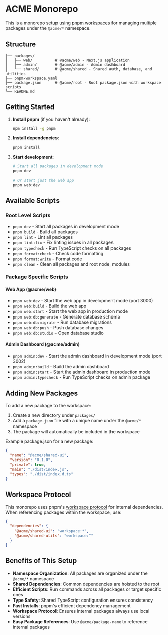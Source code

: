 # ACME Monorepo

This is a monorepo setup using [pnpm workspaces](https://pnpm.io/workspaces) for managing multiple packages under the `@acme/*` namespace.

## Structure

```
├── packages/
│   ├── web/          # @acme/web - Next.js application
│   ├── admin/        # @acme/admin - Admin dashboard
│   └── shared/       # @acme/shared - Shared auth, database, and utilities
├── pnpm-workspace.yaml
├── package.json      # @acme/root - Root package.json with workspace scripts
└── README.md
```

## Getting Started

1. **Install pnpm** (if you haven't already):

   ```bash
   npm install -g pnpm
   ```

2. **Install dependencies**:

   ```bash
   pnpm install
   ```

3. **Start development**:

   ```bash
   # Start all packages in development mode
   pnpm dev

   # Or start just the web app
   pnpm web:dev
   ```

## Available Scripts

### Root Level Scripts

- `pnpm dev` - Start all packages in development mode
- `pnpm build` - Build all packages
- `pnpm lint` - Lint all packages
- `pnpm lint:fix` - Fix linting issues in all packages
- `pnpm typecheck` - Run TypeScript checks on all packages
- `pnpm format:check` - Check code formatting
- `pnpm format:write` - Format code
- `pnpm clean` - Clean all packages and root node_modules

### Package Specific Scripts

#### Web App (@acme/web)

- `pnpm web:dev` - Start the web app in development mode (port 3000)
- `pnpm web:build` - Build the web app
- `pnpm web:start` - Start the web app in production mode
- `pnpm web:db:generate` - Generate database schema
- `pnpm web:db:migrate` - Run database migrations
- `pnpm web:db:push` - Push database changes
- `pnpm web:db:studio` - Open database studio

#### Admin Dashboard (@acme/admin)

- `pnpm admin:dev` - Start the admin dashboard in development mode (port 3002)
- `pnpm admin:build` - Build the admin dashboard
- `pnpm admin:start` - Start the admin dashboard in production mode
- `pnpm admin:typecheck` - Run TypeScript checks on admin package

## Adding New Packages

To add a new package to the workspace:

1. Create a new directory under `packages/`
2. Add a `package.json` file with a unique name under the `@acme/*` namespace
3. The package will automatically be included in the workspace

Example package.json for a new package:

```json
{
  "name": "@acme/shared-ui",
  "version": "0.1.0",
  "private": true,
  "main": "./dist/index.js",
  "types": "./dist/index.d.ts"
}
```

## Workspace Protocol

This monorepo uses pnpm's [workspace protocol](https://pnpm.io/workspaces#workspace-protocol-workspace) for internal dependencies. When referencing packages within the workspace, use:

```json
{
  "dependencies": {
    "@acme/shared-ui": "workspace:*",
    "@acme/shared-utils": "workspace:^"
  }
}
```

## Benefits of This Setup

- **Namespace Organization**: All packages are organized under the `@acme/*` namespace
- **Shared Dependencies**: Common dependencies are hoisted to the root
- **Efficient Scripts**: Run commands across all packages or target specific ones
- **Type Safety**: Shared TypeScript configuration ensures consistency
- **Fast Installs**: pnpm's efficient dependency management
- **Workspace Protocol**: Ensures internal packages always use local versions
- **Easy Package References**: Use `@acme/package-name` to reference internal packages
